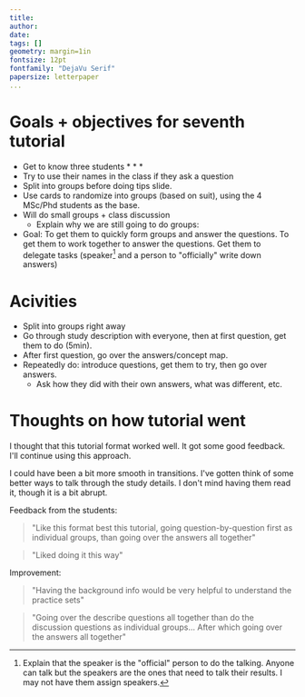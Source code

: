 ```yaml
---  
title:  
author:   
date:   
tags: []  
geometry: margin=1in  
fontsize: 12pt  
fontfamily: "DejaVu Serif"  
papersize: letterpaper  
...  
```


# Goals + objectives for seventh tutorial #
  
* Get to know three students
    * 
    * 
    * 
* Try to use their names in the class if they ask a question
* Split into groups before doing tips slide.
* Use cards to randomize into groups (based on suit), using the 4
  MSc/Phd students as the base.
* Will do small groups + class discussion
    * Explain why we are still going to do groups:
* Goal: To get them to quickly form groups and answer the questions.
  To get them to work together to answer the questions.  Get them to
  delegate tasks (speaker[^sp] and a person to "officially" write down
  answers)

[^sp]: Explain that the speaker is the "official" person to do the
    talking. Anyone can talk but the speakers are the ones that need
    to talk their results.  I may not have them assign speakers. 

# Acivities #

* Split into groups right away
* Go through study description with everyone, then at first question,
  get them to do (5min).
* After first question, go over the answers/concept map.
* Repeatedly do: introduce questions, get them to try, then go over answers.
    * Ask how they did with their own answers, what was different,
      etc.

# Thoughts on how tutorial went #

I thought that this tutorial format worked well.  It got some good
feedback. I'll continue using this approach.

I could have been a bit more smooth in transitions.  I've gotten think
of some better ways to talk through the study details.  I don't mind
having them read it, though it is a bit abrupt.

Feedback from the students:

> "Like this format best this tutorial, going question-by-question
> first as individual groups, than going over the answers all
> together"

> "Liked doing it this way"

Improvement:

> "Having the background info would be very helpful to understand the
> practice sets"

> "Going over the describe questions all together than do the
> discussion questions as individual groups... After which going over
> the answers all together"
